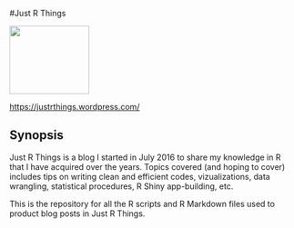 #Just R Things

<img src="https://github.com/rjsaito/Just-R-Things/blob/master/justrthings_logo.png" width="140" height="120" />

https://justrthings.wordpress.com/

## Synopsis

Just R Things is a blog I started in July 2016 to share my knowledge in R that I have acquired over the years. Topics covered (and hoping to cover) includes tips on writing clean and efficient codes, vizualizations, data wrangling, statistical procedures, R Shiny app-building, etc.

This is the repository for all the R scripts and R Markdown files used to product blog posts in Just R Things.

